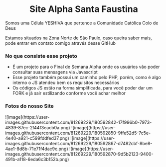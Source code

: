 <h1 align="center">Site Alpha Santa Faustina</h1>
<p>Somos uma Célula YESHIVA que pertence a Comunidade Católica Colo de Deus</p>
<p>Estamos situados na Zona Norte de São Paulo, caso queira saber mais, pode entrar em contato comigo através desse GitHub</p>

### No que consiste esse projeto
- É um projeto para o Final de Semana Alpha onde os usuários vão poder consultar suas mensagens via Javascript
- Esse projeto também possui um caminho pelo PHP, porém, como é algo interno o JS atendeu bem os requisitos necessários
- Os códigos JS estão na forma simplificada, para você poder dar um FORK e já sair estilizando conforme você achar melhor

### Fotos do nosso Site
<div height="58px">
 ![image](https://user-images.githubusercontent.com/81269229/180592842-17f996b0-7973-4839-87ec-2f44f3eacb0a.png)
 ![image](https://user-images.githubusercontent.com/81269229/180592850-9ffe52d5-7c5e-4e40-a921-c599fddfed37.png)
 ![image](https://user-images.githubusercontent.com/81269229/180592867-d7482cbf-8be8-4ae1-8d8b-71e71f4dac9c.png)
 ![image](https://user-images.githubusercontent.com/81269229/180592870-9d5b2123-9400-491b-a118-6eda6c3b152b.png)
</div>

